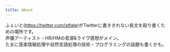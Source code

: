 ```yaml
---
title: About
---
```


<style type="text/css">
<!--
p {white-space: pre-wrap};
-->
</style>

<re-img src="avatar-large.jpg" hovereffect=true></re-img>

ふぇいと(https://twitter.com/stfate)がTwitterに書ききれない長文を殴り書くための場所です。
声優アーティスト・HR/HMの音源&ライヴ感想がメイン。
たまに音楽情報処理や自然言語処理の技術・プログラミングの話題も書くかも。

<re-icons></re-icons>
